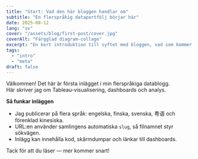 ```yaml
---
title: "Start: Vad den här bloggen handlar om"
subtitle: "En flerspråkig dataportfölj börjar här"
date: 2025-08-12
lang: "sv"
cover: "/assets/blog/first-post/cover.jpg"
coverAlt: "Färgglad diagram-collage"
excerpt: "En kort introduktion till syftet med bloggen, vad som kommer och hur språken organiseras."
tags:
  - "intro"
  - "meta"
draft: false
---
```


Välkommen! Det här är första inlägget i min flerspråkiga datablogg.  
Här skriver jag om Tableau-visualisering, dashboards och analys.

**Så funkar inläggen**
- Jag publicerar på flera språk: engelska, finska, svenska, 粤语 och förenklad kinesiska.
- URL:en använder samlingens automatiska `slug`, så filnamnet styr sökvägen.
- Inlägg kan innehålla kod, skärmdumpar och länkar till dashboards.

Tack för att du läser — mer kommer snart!
